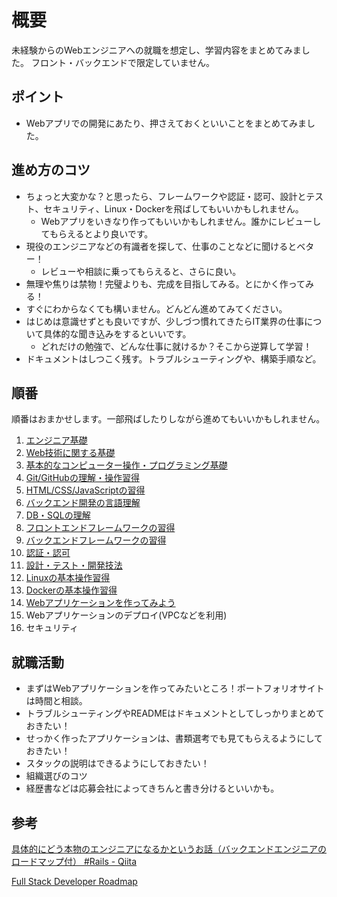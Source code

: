 # 概要

未経験からのWebエンジニアへの就職を想定し、学習内容をまとめてみました。
フロント・バックエンドで限定していません。

## ポイント

- Webアプリでの開発にあたり、押さえておくといいことをまとめてみました。

## 進め方のコツ

- ちょっと大変かな？と思ったら、フレームワークや認証・認可、設計とテスト、セキュリティ、Linux・Dockerを飛ばしてもいいかもしれません。
  - Webアプリをいきなり作ってもいいかもしれません。誰かにレビューしてもらえるとより良いです。
- 現役のエンジニアなどの有識者を探して、仕事のことなどに聞けるとベター！
  - レビューや相談に乗ってもらえると、さらに良い。
- 無理や焦りは禁物！完璧よりも、完成を目指してみる。とにかく作ってみる！
- すぐにわからなくても構いません。どんどん進めてみてください。
- はじめは意識せずとも良いですが、少しづつ慣れてきたらIT業界の仕事について具体的な聞き込みをするといいです。
  - どれだけの勉強で、どんな仕事に就けるか？そこから逆算して学習！
- ドキュメントはしつこく残す。トラブルシューティングや、構築手順など。

## 順番

順番はおまかせします。一部飛ばしたりしながら進めてもいいかもしれません。

1. [エンジニア基礎](./web-loadmap/エンジニア基礎.md)
2. [Web技術に関する基礎](./web-loadmap/Web技術基礎.md)
3. [基本的なコンピューター操作・プログラミング基礎](./web-loadmap/コンピューター・プログラミング基礎.md)
4. [Git/GitHubの理解・操作習得](./web-loadmap/Gitなどの習得.md)
5. [HTML/CSS/JavaScriptの習得](./web-loadmap/HTML・CSS・JavaScript.md)
6. [バックエンド開発の言語理解](./web-loadmap/バックエンド開発の言語.md)
7. [DB・SQLの理解](./web-loadmap/SQLの習得.md)
8. [フロントエンドフレームワークの習得](./web-loadmap/フロントエンドフレームワークの習得.md)
9. [バックエンドフレームワークの習得](./web-loadmap/バックエンドフレームワークの習得.md)
10. [認証・認可](./web-loadmap/認証・認可.md)
11. [設計・テスト・開発技法](./web-loadmap/設計・テスト技法.md)
12. [Linuxの基本操作習得](./web-loadmap/Linuxの基本操作.md)
13. [Dockerの基本操作習得](./web-loadmap/Dockerの基本操作.md)
14. [Webアプリケーションを作ってみよう](./web-loadmap/Webアプリ開発.md)
15. Webアプリケーションのデプロイ(VPCなどを利用)
16. セキュリティ

## 就職活動

- まずはWebアプリケーションを作ってみたいところ！ポートフォリオサイトは時間と相談。
- トラブルシューティングやREADMEはドキュメントとしてしっかりまとめておきたい！
- せっかく作ったアプリケーションは、書類選考でも見てもらえるようにしておきたい！
- スタックの説明はできるようにしておきたい！
- 組織選びのコツ
- 経歴書などは応募会社によってきちんと書き分けるといいかも。

## 参考

[具体的にどう本物のエンジニアになるかというお話（バックエンドエンジニアのロードマップ付） \#Rails \- Qiita](https://qiita.com/mackeee-orange/items/afbed5ec3816d4af2e58)

[Full Stack Developer Roadmap](https://roadmap.sh/full-stack)